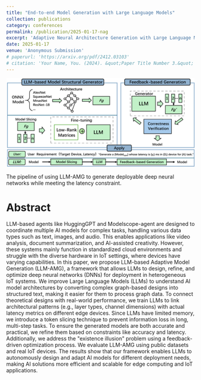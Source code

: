 ```yaml
---
title: "End-to-end Model Generation with Large Language Models"
collection: publications
category: conferences
permalink: /publication/2025-01-17-nag
excerpt: 'Adaptive Neural Architecture Generation with Large Language Models'
date: 2025-01-17
venue: 'Anonymous Submission'
# paperurl: 'https://arxiv.org/pdf/2412.03103'
# citation: 'Your Name, You. (2024). &quot;Paper Title Number 3.&quot; <i>GitHub Journal of Bugs</i>. 1(3).'
---
```

![overview](../images/paper_overview/overview_nag.png)

The pipeline of using LLM-AMG to generate deployable deep neural networks while meeting the latency constraint. 


# Abstract
LLM-based agents like HuggingGPT and Modelscope-agent are designed to coordinate multiple AI models for complex tasks, handling various data types such as text, images, and audio. This enables applications like video analysis, document summarization, and AI-assisted creativity.
However, these systems mainly function in standardized cloud environments and struggle with the diverse hardware in IoT settings, where devices have varying capabilities. In this paper, we propose LLM-based Adaptive Model Generation (LLM-AMG), a framework that allows LLMs to design, refine, and optimize deep neural networks (DNNs) for deployment in heterogeneous IoT systems.
We improve Large Language Models (LLMs) to understand AI model architectures by converting complex graph-based designs into structured text, making it easier for them to process graph data. To connect theoretical designs with real-world performance, we train LLMs to link architectural patterns (e.g., layer types, channel dimensions) with actual latency metrics on different edge devices.
Since LLMs have limited memory, we introduce a token slicing technique to prevent information loss in long, multi-step tasks. To ensure the generated models are both accurate and practical, we refine them based on constraints like accuracy and latency. Additionally, we address the "existence illusion" problem using a feedback-driven optimization process. We evaluate LLM-AMG using public datasets and real IoT devices. The results show that our framework enables LLMs to autonomously design and adapt AI models for different deployment needs, making AI solutions more efficient and scalable for edge computing and IoT applications.